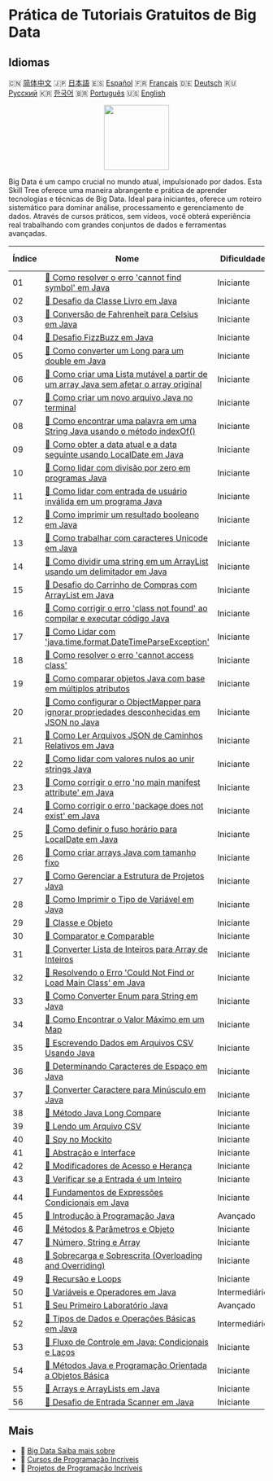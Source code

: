 # Prática de Tutoriais Gratuitos de Big Data

## Idiomas

🇨🇳 [简体中文](README_zh.md) 🇯🇵 [日本語](README_ja.md) 🇪🇸 [Español](README_es.md) 🇫🇷 [Français](README_fr.md) 🇩🇪 [Deutsch](README_de.md) 🇷🇺 [Русский](README_ru.md) 🇰🇷 [한국어](README_ko.md) 🇧🇷 [Português](README_pt.md) 🇺🇸 [English](README.md) 

<div align="center">
<img width="128px" src="https://file.labex.io/path/4y59cs2oEeJr.png">
</div>

Big Data é um campo crucial no mundo atual, impulsionado por dados. Esta Skill Tree oferece uma maneira abrangente e prática de aprender tecnologias e técnicas de Big Data. Ideal para iniciantes, oferece um roteiro sistemático para dominar análise, processamento e gerenciamento de dados. Através de cursos práticos, sem vídeos, você obterá experiência real trabalhando com grandes conjuntos de dados e ferramentas avançadas.

|   Índice | Nome                                                                                                                                                                                                                   | Dificuldade   | Link do Tutorial                                                                                                                         |
|----------|------------------------------------------------------------------------------------------------------------------------------------------------------------------------------------------------------------------------|---------------|------------------------------------------------------------------------------------------------------------------------------------------|
|       01 | [📖 Como resolver o erro 'cannot find symbol' em Java](https://labex.io/pt/tutorials/java-how-to-resolve-cannot-find-symbol-error-in-java-415709)                                                                      | Iniciante     | [🔗 View](https://labex.io/pt/tutorials/java-how-to-resolve-cannot-find-symbol-error-in-java-415709)                                     |
|       02 | [📖 Desafio da Classe Livro em Java](https://labex.io/pt/tutorials/java-java-book-class-challenge-413850)                                                                                                              | Iniciante     | [🔗 View](https://labex.io/pt/tutorials/java-java-book-class-challenge-413850)                                                           |
|       03 | [📖 Conversão de Fahrenheit para Celsius em Java](https://labex.io/pt/tutorials/java-java-fahrenheit-to-celsius-conversion-413851)                                                                                     | Iniciante     | [🔗 View](https://labex.io/pt/tutorials/java-java-fahrenheit-to-celsius-conversion-413851)                                               |
|       04 | [📖 Desafio FizzBuzz em Java](https://labex.io/pt/tutorials/java-java-fizzbuzz-challenge-413852)                                                                                                                       | Iniciante     | [🔗 View](https://labex.io/pt/tutorials/java-java-fizzbuzz-challenge-413852)                                                             |
|       05 | [📖 Como converter um Long para um double em Java](https://labex.io/pt/tutorials/java-how-to-convert-a-long-to-a-double-in-java-413969)                                                                                | Iniciante     | [🔗 View](https://labex.io/pt/tutorials/java-how-to-convert-a-long-to-a-double-in-java-413969)                                           |
|       06 | [📖 Como criar uma Lista mutável a partir de um array Java sem afetar o array original](https://labex.io/pt/tutorials/java-how-to-create-a-mutable-list-from-a-java-array-without-affecting-the-original-array-413983) | Iniciante     | [🔗 View](https://labex.io/pt/tutorials/java-how-to-create-a-mutable-list-from-a-java-array-without-affecting-the-original-array-413983) |
|       07 | [📖 Como criar um novo arquivo Java no terminal](https://labex.io/pt/tutorials/java-how-to-create-a-new-java-file-in-the-terminal-413984)                                                                              | Iniciante     | [🔗 View](https://labex.io/pt/tutorials/java-how-to-create-a-new-java-file-in-the-terminal-413984)                                       |
|       08 | [📖 Como encontrar uma palavra em uma String Java usando o método indexOf()](https://labex.io/pt/tutorials/java-how-to-find-a-word-in-a-java-string-using-the-indexof-method-414025)                                   | Iniciante     | [🔗 View](https://labex.io/pt/tutorials/java-how-to-find-a-word-in-a-java-string-using-the-indexof-method-414025)                        |
|       09 | [📖 Como obter a data atual e a data seguinte usando LocalDate em Java](https://labex.io/pt/tutorials/java-how-to-get-the-current-date-and-next-date-using-localdate-in-java-414036)                                   | Iniciante     | [🔗 View](https://labex.io/pt/tutorials/java-how-to-get-the-current-date-and-next-date-using-localdate-in-java-414036)                   |
|       10 | [📖 Como lidar com divisão por zero em programas Java](https://labex.io/pt/tutorials/java-how-to-handle-division-by-zero-in-java-programs-414047)                                                                      | Iniciante     | [🔗 View](https://labex.io/pt/tutorials/java-how-to-handle-division-by-zero-in-java-programs-414047)                                     |
|       11 | [📖 Como lidar com entrada de usuário inválida em um programa Java](https://labex.io/pt/tutorials/java-how-to-handle-invalid-user-input-in-a-java-program-414054)                                                      | Iniciante     | [🔗 View](https://labex.io/pt/tutorials/java-how-to-handle-invalid-user-input-in-a-java-program-414054)                                  |
|       12 | [📖 Como imprimir um resultado booleano em Java](https://labex.io/pt/tutorials/java-how-to-print-a-java-boolean-result-414108)                                                                                         | Iniciante     | [🔗 View](https://labex.io/pt/tutorials/java-how-to-print-a-java-boolean-result-414108)                                                  |
|       13 | [📖 Como trabalhar com caracteres Unicode em Java](https://labex.io/pt/tutorials/java-how-to-work-with-unicode-characters-in-java-414959)                                                                              | Iniciante     | [🔗 View](https://labex.io/pt/tutorials/java-how-to-work-with-unicode-characters-in-java-414959)                                         |
|       14 | [📖 Como dividir uma string em um ArrayList usando um delimitador em Java](https://labex.io/pt/tutorials/java-how-to-split-a-string-into-an-arraylist-using-a-delimiter-in-java-415655)                                | Iniciante     | [🔗 View](https://labex.io/pt/tutorials/java-how-to-split-a-string-into-an-arraylist-using-a-delimiter-in-java-415655)                   |
|       15 | [📖 Desafio do Carrinho de Compras com ArrayList em Java](https://labex.io/pt/tutorials/java-java-arraylist-shopping-cart-challenge-413849)                                                                            | Iniciante     | [🔗 View](https://labex.io/pt/tutorials/java-java-arraylist-shopping-cart-challenge-413849)                                              |
|       16 | [📖 Como corrigir o erro 'class not found' ao compilar e executar código Java](https://labex.io/pt/tutorials/java-how-to-fix-class-not-found-error-when-compiling-and-running-java-code-417317)                        | Iniciante     | [🔗 View](https://labex.io/pt/tutorials/java-how-to-fix-class-not-found-error-when-compiling-and-running-java-code-417317)               |
|       17 | [📖 Como Lidar com 'java.time.format.DateTimeParseException'](https://labex.io/pt/tutorials/java-how-to-handle-java-time-format-datetimeparseexception-417320)                                                         | Iniciante     | [🔗 View](https://labex.io/pt/tutorials/java-how-to-handle-java-time-format-datetimeparseexception-417320)                               |
|       18 | [📖 Como resolver o erro 'cannot access class'](https://labex.io/pt/tutorials/java-how-to-resolve-cannot-access-class-error-417323)                                                                                    | Iniciante     | [🔗 View](https://labex.io/pt/tutorials/java-how-to-resolve-cannot-access-class-error-417323)                                            |
|       19 | [📖 Como comparar objetos Java com base em múltiplos atributos](https://labex.io/pt/tutorials/java-how-to-compare-java-objects-based-on-multiple-attributes-417392)                                                    | Iniciante     | [🔗 View](https://labex.io/pt/tutorials/java-how-to-compare-java-objects-based-on-multiple-attributes-417392)                            |
|       20 | [📖 Como configurar o ObjectMapper para ignorar propriedades desconhecidas em JSON no Java](https://labex.io/pt/tutorials/java-how-to-configure-objectmapper-to-ignore-unknown-properties-in-json-in-java-417583)      | Iniciante     | [🔗 View](https://labex.io/pt/tutorials/java-how-to-configure-objectmapper-to-ignore-unknown-properties-in-json-in-java-417583)          |
|       21 | [📖 Como Ler Arquivos JSON de Caminhos Relativos em Java](https://labex.io/pt/tutorials/java-how-to-read-json-file-from-relative-path-in-java-417587)                                                                  | Iniciante     | [🔗 View](https://labex.io/pt/tutorials/java-how-to-read-json-file-from-relative-path-in-java-417587)                                    |
|       22 | [📖 Como lidar com valores nulos ao unir strings Java](https://labex.io/pt/tutorials/java-how-to-handle-null-values-when-joining-java-strings-417590)                                                                  | Iniciante     | [🔗 View](https://labex.io/pt/tutorials/java-how-to-handle-null-values-when-joining-java-strings-417590)                                 |
|       23 | [📖 Como corrigir o erro 'no main manifest attribute' em Java](https://labex.io/pt/tutorials/java-how-to-fix-no-main-manifest-attribute-error-in-java-417707)                                                          | Iniciante     | [🔗 View](https://labex.io/pt/tutorials/java-how-to-fix-no-main-manifest-attribute-error-in-java-417707)                                 |
|       24 | [📖 Como corrigir o erro 'package does not exist' em Java](https://labex.io/pt/tutorials/java-how-to-fix-package-does-not-exist-error-in-java-417708)                                                                  | Iniciante     | [🔗 View](https://labex.io/pt/tutorials/java-how-to-fix-package-does-not-exist-error-in-java-417708)                                     |
|       25 | [📖 Como definir o fuso horário para LocalDate em Java](https://labex.io/pt/tutorials/java-how-to-set-time-zone-for-localdate-in-java-417752)                                                                          | Iniciante     | [🔗 View](https://labex.io/pt/tutorials/java-how-to-set-time-zone-for-localdate-in-java-417752)                                          |
|       26 | [📖 Como criar arrays Java com tamanho fixo](https://labex.io/pt/tutorials/java-how-to-create-java-arrays-with-fixed-size-418028)                                                                                      | Iniciante     | [🔗 View](https://labex.io/pt/tutorials/java-how-to-create-java-arrays-with-fixed-size-418028)                                           |
|       27 | [📖 Como Gerenciar a Estrutura de Projetos Java](https://labex.io/pt/tutorials/java-how-to-manage-java-project-structure-419476)                                                                                       | Iniciante     | [🔗 View](https://labex.io/pt/tutorials/java-how-to-manage-java-project-structure-419476)                                                |
|       28 | [📖 Como Imprimir o Tipo de Variável em Java](https://labex.io/pt/tutorials/java-how-to-print-variable-type-in-java-421459)                                                                                            | Iniciante     | [🔗 View](https://labex.io/pt/tutorials/java-how-to-print-variable-type-in-java-421459)                                                  |
|       29 | [📖 Classe e Objeto](https://labex.io/pt/tutorials/java-class-and-object-178544)                                                                                                                                       | Iniciante     | [🔗 View](https://labex.io/pt/tutorials/java-class-and-object-178544)                                                                    |
|       30 | [📖 Comparator e Comparable](https://labex.io/pt/tutorials/java-comparator-and-comparable-117394)                                                                                                                      | Iniciante     | [🔗 View](https://labex.io/pt/tutorials/java-comparator-and-comparable-117394)                                                           |
|       31 | [📖 Converter Lista de Inteiros para Array de Inteiros](https://labex.io/pt/tutorials/java-convert-integer-list-to-int-array-117397)                                                                                   | Iniciante     | [🔗 View](https://labex.io/pt/tutorials/java-convert-integer-list-to-int-array-117397)                                                   |
|       32 | [📖 Resolvendo o Erro 'Could Not Find or Load Main Class' em Java](https://labex.io/pt/tutorials/java-resolving-could-not-find-or-load-main-class-error-in-java-117401)                                                | Iniciante     | [🔗 View](https://labex.io/pt/tutorials/java-resolving-could-not-find-or-load-main-class-error-in-java-117401)                           |
|       33 | [📖 Como Converter Enum para String em Java](https://labex.io/pt/tutorials/java-how-to-convert-enum-to-string-117421)                                                                                                  | Iniciante     | [🔗 View](https://labex.io/pt/tutorials/java-how-to-convert-enum-to-string-117421)                                                       |
|       34 | [📖 Como Encontrar o Valor Máximo em um Map](https://labex.io/pt/tutorials/java-how-to-find-maximum-value-map-117436)                                                                                                  | Iniciante     | [🔗 View](https://labex.io/pt/tutorials/java-how-to-find-maximum-value-map-117436)                                                       |
|       35 | [📖 Escrevendo Dados em Arquivos CSV Usando Java](https://labex.io/pt/tutorials/java-writing-data-into-csv-file-using-java-117458)                                                                                     | Iniciante     | [🔗 View](https://labex.io/pt/tutorials/java-writing-data-into-csv-file-using-java-117458)                                               |
|       36 | [📖 Determinando Caracteres de Espaço em Java](https://labex.io/pt/tutorials/java-determining-space-characters-in-java-117547)                                                                                         | Iniciante     | [🔗 View](https://labex.io/pt/tutorials/java-determining-space-characters-in-java-117547)                                                |
|       37 | [📖 Converter Caractere para Minúsculo em Java](https://labex.io/pt/tutorials/java-convert-character-to-lowercase-in-java-117580)                                                                                      | Iniciante     | [🔗 View](https://labex.io/pt/tutorials/java-convert-character-to-lowercase-in-java-117580)                                              |
|       38 | [📖 Método Java Long Compare](https://labex.io/pt/tutorials/java-java-long-compare-method-117868)                                                                                                                      | Iniciante     | [🔗 View](https://labex.io/pt/tutorials/java-java-long-compare-method-117868)                                                            |
|       39 | [📖 Lendo um Arquivo CSV](https://labex.io/pt/tutorials/java-reading-a-csv-file-117982)                                                                                                                                | Iniciante     | [🔗 View](https://labex.io/pt/tutorials/java-reading-a-csv-file-117982)                                                                  |
|       40 | [📖 Spy no Mockito](https://labex.io/pt/tutorials/java-spy-in-mockito-117989)                                                                                                                                          | Iniciante     | [🔗 View](https://labex.io/pt/tutorials/java-spy-in-mockito-117989)                                                                      |
|       41 | [📖 Abstração e Interface](https://labex.io/pt/tutorials/java-abstraction-and-interface-178542)                                                                                                                        | Iniciante     | [🔗 View](https://labex.io/pt/tutorials/java-abstraction-and-interface-178542)                                                           |
|       42 | [📖 Modificadores de Acesso e Herança](https://labex.io/pt/tutorials/java-access-modifiers-and-inheritance-178543)                                                                                                     | Iniciante     | [🔗 View](https://labex.io/pt/tutorials/java-access-modifiers-and-inheritance-178543)                                                    |
|       43 | [📖 Verificar se a Entrada é um Inteiro](https://labex.io/pt/tutorials/java-check-if-input-is-integer-117391)                                                                                                          | Iniciante     | [🔗 View](https://labex.io/pt/tutorials/java-check-if-input-is-integer-117391)                                                           |
|       44 | [📖 Fundamentos de Expressões Condicionais em Java](https://labex.io/pt/tutorials/java-java-conditional-expressions-fundamentals-178545)                                                                               | Iniciante     | [🔗 View](https://labex.io/pt/tutorials/java-java-conditional-expressions-fundamentals-178545)                                           |
|       45 | [📖 Introdução à Programação Java](https://labex.io/pt/tutorials/java-introduction-to-java-programming-178546)                                                                                                         | Avançado      | [🔗 View](https://labex.io/pt/tutorials/java-introduction-to-java-programming-178546)                                                    |
|       46 | [📖 Métodos & Parâmetros e Objeto](https://labex.io/pt/tutorials/java-methods-parameters-and-object-178547)                                                                                                            | Iniciante     | [🔗 View](https://labex.io/pt/tutorials/java-methods-parameters-and-object-178547)                                                       |
|       47 | [📖 Número, String e Array](https://labex.io/pt/tutorials/java-number-string-and-array-178548)                                                                                                                         | Iniciante     | [🔗 View](https://labex.io/pt/tutorials/java-number-string-and-array-178548)                                                             |
|       48 | [📖 Sobrecarga e Sobrescrita (Overloading and Overriding)](https://labex.io/pt/tutorials/java-overloading-and-overriding-178549)                                                                                       | Iniciante     | [🔗 View](https://labex.io/pt/tutorials/java-overloading-and-overriding-178549)                                                          |
|       49 | [📖 Recursão e Loops](https://labex.io/pt/tutorials/java-recursion-and-loops-178552)                                                                                                                                   | Iniciante     | [🔗 View](https://labex.io/pt/tutorials/java-recursion-and-loops-178552)                                                                 |
|       50 | [📖 Variáveis e Operadores em Java](https://labex.io/pt/tutorials/java-variables-and-operators-in-java-178553)                                                                                                         | Intermediário | [🔗 View](https://labex.io/pt/tutorials/java-variables-and-operators-in-java-178553)                                                     |
|       51 | [📖 Seu Primeiro Laboratório Java](https://labex.io/pt/tutorials/java-your-first-java-lab-411751)                                                                                                                      | Avançado      | [🔗 View](https://labex.io/pt/tutorials/java-your-first-java-lab-411751)                                                                 |
|       52 | [📖 Tipos de Dados e Operações Básicas em Java](https://labex.io/pt/tutorials/java-java-data-types-and-basic-operations-413744)                                                                                        | Intermediário | [🔗 View](https://labex.io/pt/tutorials/java-java-data-types-and-basic-operations-413744)                                                |
|       53 | [📖 Fluxo de Controle em Java: Condicionais e Laços](https://labex.io/pt/tutorials/java-java-control-flow-conditionals-and-loops-413751)                                                                               | Iniciante     | [🔗 View](https://labex.io/pt/tutorials/java-java-control-flow-conditionals-and-loops-413751)                                            |
|       54 | [📖 Métodos Java e Programação Orientada a Objetos Básica](https://labex.io/pt/tutorials/java-java-methods-and-basic-object-oriented-programming-413809)                                                               | Iniciante     | [🔗 View](https://labex.io/pt/tutorials/java-java-methods-and-basic-object-oriented-programming-413809)                                  |
|       55 | [📖 Arrays e ArrayLists em Java](https://labex.io/pt/tutorials/java-java-arrays-and-arraylists-413820)                                                                                                                 | Iniciante     | [🔗 View](https://labex.io/pt/tutorials/java-java-arrays-and-arraylists-413820)                                                          |
|       56 | [📖 Desafio de Entrada Scanner em Java](https://labex.io/pt/tutorials/java-java-scanner-input-challenge-413835)                                                                                                        | Iniciante     | [🔗 View](https://labex.io/pt/tutorials/java-java-scanner-input-challenge-413835)                                                        |

## Mais

- 🔗 [Big Data Saiba mais sobre](https://labex.io/pt/skilltrees/bigdata)
- 🔗 [Cursos de Programação Incríveis](https://github.com/labex-labs/awesome-programming-courses)
- 🔗 [Projetos de Programação Incríveis](https://github.com/labex-labs/awesome-programming-projects)

